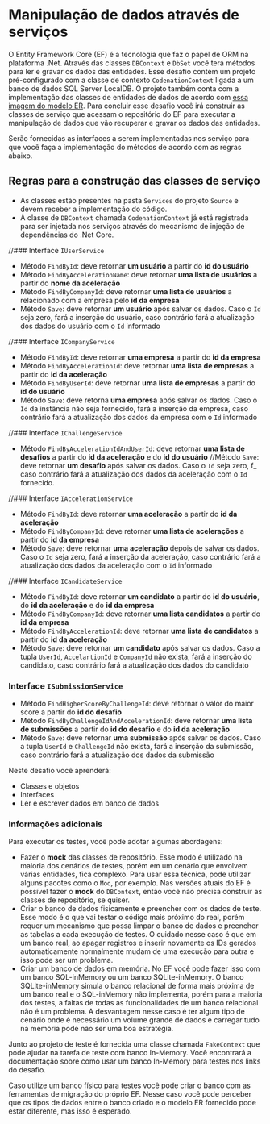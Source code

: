 # Manipulação de dados através de serviços

O Entity Framework Core (EF) é a tecnologia que faz o papel de ORM na plataforma .Net. Através das classes `DBContext` e `DbSet` você terá métodos para ler e gravar os dados das entidades. Esse desafio contém um projeto pré-configurado com a classe de contexto `CodenationContext` ligada a um banco de dados SQL Server LocalDB. O projeto também conta com a implementação das classes de entidades de dados de acordo com [essa imagem do modelo ER](https://codenation-challenges.s3-us-west-1.amazonaws.com/java-9/codenation-sample.png). Para concluir esse desafio você irá construir as classes de serviço que acessam o repositório do EF para executar a manipulação de dados que vão recuperar e gravar os dados das entidades. 

Serão fornecidas as interfaces a serem implementadas nos serviço para que você faça a implementação do métodos de acordo com as regras abaixo.

## Regras para a construção das classes de serviço

- As classes estão presentes na pasta `Services` do projeto `Source` e devem receber a implementação do código.
- A classe de `DBContext` chamada `CodenationContext` já está registrada para ser injetada nos serviços através do mecanismo de injeção de dependências do .Net Core.

//### Interface `IUserService`

- Método `FindById`: deve retornar **um usuário** a partir do **id do usuário**
- Método `FindByAccelerationName`: deve retornar **uma lista de usuários** a partir do **nome da aceleração**
- Método `FindByCompanyId`: deve retornar **uma lista de usuários** a relacionado com a empresa pelo **id da empresa**
- Método `Save`: deve retornar **um usuário** após salvar os dados. Caso o `Id` seja zero, fará a inserção do usuário, caso contrário fará a atualização dos dados do usuário com o `Id` informado

//### Interface `ICompanyService`

- Método `FindById`: deve retornar **uma empresa** a partir do **id da empresa**
- Método `FindByAccelerationId`: deve retornar **uma lista de empresas** a partir do **id da aceleração**
- Método `FindByUserId`: deve retornar **uma lista de empresas** a partir do **id do usuário**
- Método `Save`: deve retorna **uma empresa** após salvar os dados. Caso o `Id` da instância não seja fornecido, fará a inserção da empresa, caso contrário fará a atualização dos dados da empresa com o `Id` informado

//### Interface `IChallengeService`

- Método `FindByAccelerationIdAndUserId`: deve retornar **uma lista de desafios** a partir do **id da aceleração** e do **id do usuário**
//Método `Save`: deve retornar **um desafio** após salvar os dados. Caso o `Id` seja zero, f_ caso contrário fará a atualização dos dados da aceleração com o `Id` fornecido.

//### Interface `IAccelerationService`

- Método `FindById`: deve retornar **uma aceleração** a partir do **id da aceleração**
- Método `FindByCompanyId`: deve retornar **uma lista de acelerações** a partir do **id da empresa**
- Método `Save`: deve retornar **uma aceleração** depois de salvar os dados. Caso o `Id` seja zero, fará a inserção da aceleração, caso contrário fará a atualização dos dados da aceleração com o `Id` informado

//### Interface `ICandidateService`

- Método `FindById`: deve retornar **um candidato** a partir do **id do usuário**, do **id da aceleração** e do **id da empresa**
- Método `FindByCompanyId`: deve retornar **uma lista candidatos** a partir do **id da empresa**
- Método `FindByAccelerationId`: deve retornar **uma lista de candidatos** a partir do **id da aceleração**
- Método `Save`: deve retornar **um candidato** após salvar os dados. Caso a tupla `UserId`, `AccelartionId` e `CompanyId` não exista, fará a inserção do candidato, caso contrário fará a atualização dos dados do candidato

### Interface `ISubmissionService`

- Método `FindHigherScoreByChallengeId`: deve retornar o valor do maior score a partir do **id do desafio**
- Método `FindByChallengeIdAndAccelerationId`: deve retornar **uma lista de submissões** a partir do **id do desafio** e do **id da aceleração**
- Método `Save`: deve retornar **uma submissão** após salvar os dados. Caso a tupla `UserId` e `ChallengeId` não exista, fará a inserção da submissão, caso contrário fará a atualização dos dados da submissão

Neste desafio você aprenderá:

* Classes e objetos
* Interfaces
* Ler e escrever dados em banco de dados

### Informações adicionais

Para executar os testes, você pode adotar algumas abordagens:

- Fazer o **mock** das classes de repositório. Esse modo é utilizado na maioria dos cenários de testes, porém em um cenário que envolvem várias entidades, fica complexo. Para usar essa técnica, pode utilizar alguns pacotes como o `Moq`, por exemplo. Nas versões atuais do EF é possível fazer o **mock** do `DBContext`, então você não precisa construir as classes de repositório, se quiser. 
- Criar o banco de dados fisicamente e preencher com os dados de teste. Esse modo é o que vai testar o código mais próximo do real, porém requer um mecanismo que possa limpar o banco de dados e preencher as tabelas a cada execução de testes. O cuidado nesse caso é que em um banco real, ao apagar registros e inserir novamente os IDs gerados automaticamente normalmente mudam de uma execução para outra e isso pode ser um problema.
- Criar um banco de dados em memória. No EF você pode fazer isso com um banco SQL-inMemory ou um banco SQLite-inMemory. O banco SQLite-inMemory simula o banco relacional de forma mais próxima de um banco real e o SQL-inMemory não implementa, porém para a maioria dos testes, a faltas de todas as funcionalidades de um banco relacional não é um problema. A desvantagem nesse caso é ter algum tipo de cenário onde é necessário um volume grande de dados e carregar tudo na memória pode não ser uma boa estratégia.

Junto ao projeto de teste é fornecida uma classe chamada `FakeContext` que pode ajudar na tarefa de teste com banco In-Memory. Você encontrará a documentação sobre como usar um banco In-Memory para testes nos links do desafio.

Caso utilize um banco físico para testes você pode criar o banco com as ferramentas de migração do próprio EF. Nesse caso você pode perceber que os tipos de dados entre o banco criado e o modelo ER fornecido pode estar diferente, mas isso é esperado.




